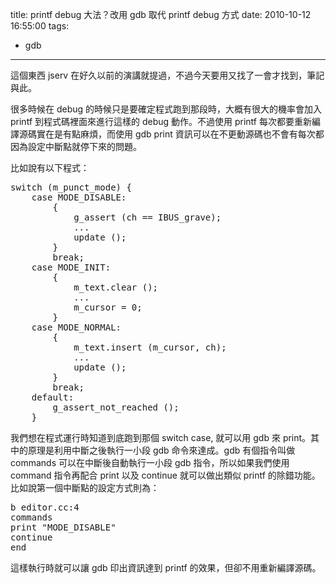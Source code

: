title: printf debug 大法？改用 gdb 取代 printf debug 方式
date: 2010-10-12 16:55:00
tags: 
- gdb
---

這個東西 jserv 在好久以前的演講就提過，不過今天要用又找了一會才找到，筆記與此。

很多時候在 debug 的時候只是要確定程式跑到那段時，大概有很大的機率會加入 printf 到程式碼裡面來進行這樣的 debug 動作。不過使用 printf 每次都要重新編譯源碼實在是有點麻煩，而使用 gdb print 資訊可以在不更動源碼也不會有每次都因為設定中斷點就停下來的問題。

比如說有以下程式：
<pre class="brush: c">switch (m_punct_mode) {
    case MODE_DISABLE:
        {
            g_assert (ch == IBUS_grave);
            ...
            update ();
        }
        break;
    case MODE_INIT:
        {
            m_text.clear ();
            ...
            m_cursor = 0;
        }
    case MODE_NORMAL:
        {
            m_text.insert (m_cursor, ch);
            ...
            update ();
        }
        break;
    default:
        g_assert_not_reached ();
    }
</pre>
我們想在程式運行時知道到底跑到那個 switch case, 就可以用 gdb 來 print。其中的原理是利用中斷之後執行一小段 gdb 命令來達成。gdb 有個指令叫做 commands 可以在中斷後自動執行一小段 gdb 指令，所以如果我們使用 command 指令再配合 print 以及 continue 就可以做出類似 printf 的除錯功能。比如說第一個中斷點的設定方式則為：

<pre class="brush: bash">b editor.cc:4
commands
print "MODE_DISABLE"
continue
end
</pre>
這樣執行時就可以讓 gdb 印出資訊達到 printf 的效果，但卻不用重新編譯源碼。